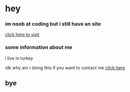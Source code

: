 # hey
### im noob at coding but i still have an site
[click here to visit](https://turkeybotlist.gq)
### some information about me
i live in turkey

idk why am i doing this
if you want to contact me [click here](mailto:reis@turkeybotlist.gq)
## **bye**
